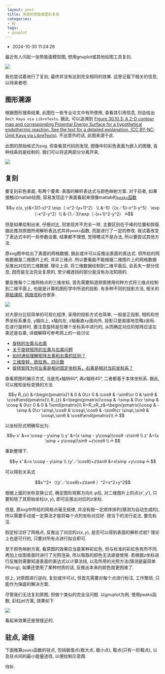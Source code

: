 ```yaml
---
 layout: post
 title: 失败的势能面图形复刻
 categories:
 - 科
 tags:
 - gnuplot
---
```


- 2024-10-30 11:24:26

最近有人问起一张势能面模型图, 想用gnuplot或其他绘图工具复刻.

![](https://jerkwin.github.io/pic/peaks-raw.png)

我也尝试着进行了复刻, 最终并没有达到完全相同的效果. 这里记载下相关的信息, 以待来者吧.

## 图形溯源

根据图形搜索结果, 此图在一些专业论文中有所使用, 查看其引用信息, 则会给出`Ümit Kaya via LibreTexts`. 据此, 可以追溯到 <a target="_blank" href="https://chem.libretexts.org/Bookshelves/Physical_and_Theoretical_Chemistry_Textbook_Maps/Physical_Chemistry_\(LibreTexts\)/30%3A_Gas-Phase_Reaction_Dynamics/30.10%3A_The_Potential-Energy_Surface_Can_Be_Calculated_Using_Quantum_Mechanics">Figure 30.10.3: A 2-D contour map and corresponding Potential Energy Surface for a hypothetical endothermic reaction. See the text for a detailed explanation. (CC BY-NC; Ümit Kaya via LibreTexts)</a>. 不出意外的话, 此图来源于此.

此图的原始格式为svg. 但查看其代码则发现, 图像中的彩色表面为嵌入的图像, 各种线条则是绘制的. 我们可以将这两部分分离开来,

![](https://jerkwin.github.io/pic/peaks-mesh.png)

## 复刻

要复刻彩色表面, 有两个要素: 表面的解析表达式与颜色映射方案. 对于前者, 如果接触过matlab绘图, 容易发现这个表面看起来很像matlab的[`peaks`函数](https://ww2.mathworks.cn/help/matlab/ref/peaks.html)

$$╤
z(x, y)&=3(1-x)^2 \exp（-x^2-(y+1)^2） \\
&-10（{x／5}-x^3-y^5） \exp（-x^2-y^2）\\
&-{1／3}\exp（-(x+1)^2-y^2）
╧$$

但是如果绘制出来, 仔细对比, 则发现并不完全一样, 主要区别在于峰的位置和胖瘦. 据此推测原图所用解析表达式并非`peaks`函数, 而是进行了一定的修改. 我试着改变了表达式中的一些参数设置, 结果都不理想, 觉得瞎试不是办法, 所以要尝试其他方法.

原svg图中给出了表面的网格数据, 据此或许可以反推出表面的表达式. 但所给的网格数据是二维图片上的, 并非三维点. 所以要看能不能根据二维图片上的网格数据反推出对应的三维数据. 理论上讲, 将三维数据绘制到二维平面后, 会丢失一部分信息, 因而是无法完全复原的, 至少被遮挡的部分是没有办法知晓的.

要反推每个二维网格点的三维坐标, 首先需要知道原图使用何种方式将三维点绘制到二维平面上, 也就是计算机图形学中所说的投影. 有多种不同的投影方法, 相关的[基础课程](https://eol.bnuz.edu.cn/meol/jpk/course/layout/lesson/index.jsp?courseId=11960), [网络资料](https://www.cnblogs.com/fortunely/p/18114286)也很多.

![](https://jerkwin.github.io/pic/peaks-proj.png)

对大部分比较简单的可视化程序, 采用的投影方式也简单, 一般是正投影, 相机和世界坐标系重合, y轴向上, x轴向左, z轴垂直xy面向外, 投影只是直接地忽略z坐标. 在进行旋转时, 要注意旋转是在哪个坐标系中进行的, 从而确定对应的矩阵应该左乘还是右乘, 详细解释可参考网上的一些讨论

- [旋转的左乘与右乘](https://zhuanlan.zhihu.com/p/128155013)
- [关于旋转矩阵的左乘与右乘问题](https://blog.csdn.net/weixin_48110541/article/details/125926779)
- [如何通俗理解矩阵左乘和右乘的区别？](https://www.zhihu.com/question/449981594)
- [三维旋转、欧拉角、四元数](https://glooow1024.github.io/2024/04/16/rotation/)
- [旋转矩阵为何左乘是相对固定坐标系，右乘是相对当前坐标系？](https://www.zhihu.com/question/407150749)

查看原图的展示方式, 当是先x轴转60°, 再z轴转45°, 二者都基于本体坐标系. 据此, 可以推知坐标变换的方法

 $$╤
R_{x} &=\begin{pmatrix}1 & 0 & 0\cr
0 & \cosθ & -\sinθ\cr
0 & \sinθ & \cosθ\end{pmatrix}\\
R_{z} &=\begin{pmatrix}\cosφ & -\sinφ & 0\cr \sinφ & \cosφ & 0\cr 0 & 0 & 1\end{pmatrix}\\
R=R_xR_z&=\begin{pmatrix}\cosφ & -\sinφ & 0\cr
\sinφ\,\cosθ & \cosφ\,\cosθ & -\sinθ\cr
\sinφ\,\sinθ & \cosφ\,\sinθ & \cosθ\end{pmatrix}\\
╧
$$

以坐标形式明确写出为:

$$╤
x' &=x \cosφ - y\sinφ \\
y' &=(x \sinφ - y\cosφ)\cosθ -z\sinθ \\
z' &=(x \sinφ + y\cosφ)\sinθ +z\cosθ \\
╧
$$

重新整理下,

$$╤
x' &=x \cosφ - y\sinφ \\
{y'／\cosθ}+z\tanθ &=x\sinφ +y\cosφ
╧
$$

可以得到关系式

$$x'^2+（{y'／\cosθ}+z\tanθ ）^2=x^2+y^2$$

根据上面的坐标变换公式, 确定图形观察方向$θ, φ$后, 对二维图片上的点$(x', y')$, 只要知晓了其原始坐标$(x, y)$, 即可反推出对应的$z$坐标.

但是, 原svg中所给的网格点毫无规律, 并没有按一定顺序排列(猜测为自动生成的), 所以需要手动或一定算法才能将每个点的坐标对应好. 按当下的流行说法, 要先标注.

假定标注好了网格点, 反推出了对应的$z(x, y)$, 是否可以得到表面的解析式呢? 理论上也是可行的, 只要对所有点进行拟合即可.

至于颜色映射方案, 看原图的效果应当是某种彩虹色, 但与标准的彩虹色有所不同. 再加上绘图表面时进行了光照渲染, 所以吸取的颜色无法直接使用. 若根据$z$坐标进行反推则需要知道表面的表达式以计算法线, 以及所用的光照方法(猜测是最简单Phong), 如果还使用了某种材质的话, 反推出本来的颜色就更困难了.

综上, 对原图进行逆向, 复刻或许可以, 但首先需要对每个点进行标注, 工作繁琐, 只能作为保底的解决方案.

尽管我们无法复刻原图, 但做个类似的完全没问题. 以gnuplot为例, 使用peaks函数, 彩虹jet方案, 效果如下

![](https://jerkwin.github.io/pic/peaks-gnuplot.png)

看起来效果还是很接近的.

## 驻点, 途径

下面推算`peaks`函数的驻点, 包括极值点(极大点, 极小点), 鞍点(只有一阶鞍点), 以及驻点间的最小能量途径, 以便绘制示意图.

待补.

